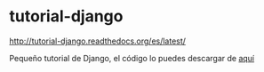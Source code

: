 # tutorial-django

http://tutorial-django.readthedocs.org/es/latest/

Pequeño tutorial de Django, el código lo puedes descargar de [aquí](https://github.com/snicoper/tutorial-django-code)
